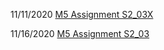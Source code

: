 11/11/2020
<a href="https://docs.google.com/document/d/1MXUNCizDWYK5UVDMqO7TGBBYIUoCJoj6JxQL8_aNGD8/edit?usp=sharing"> M5 Assignment S2_03X </a>

11/16/2020
<a href="https://docs.google.com/document/d/1X0G8LsSOJYbofOHd77bDb059PTqDJ7Oc9D3oHqp_lak/edit"> M5 Assignment S2_03 </a>

